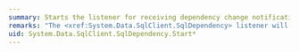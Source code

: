 ```yaml
---
summary: Starts the listener for receiving dependency change notifications.
remarks: "The <xref:System.Data.SqlClient.SqlDependency> listener will restart when an error occurs in the [!INCLUDE[ssNoVersion](~/includes/ssnoversion-md.md)] connection.  \n  \n Multiple calls to the <xref:System.Data.SqlClient.SqlDependency.Start%2A> method can be made, subject to the following restrictions:  \n  \n-   Multiple calls with identical parameters (the same connection string and Windows credentials in the calling thread) are valid.  \n  \n-   Multiple calls with different connection strings are valid as long as:  \n  \n    -   Each connection string specifies a different database, or  \n  \n    -   Each connection string specifies a different user, or  \n  \n    -   The calls come from different application domains.  \n  \n You can make the <xref:System.Data.SqlClient.SqlDependency> work correctly for applications that use multiple threads to represent different user credentials without giving the dbo role to the group, because different users can subscribe and listen (using <xref:System.Web.Caching.SqlCacheDependency> or <xref:System.Data.SqlClient.SqlCommand>) to a notification queue created by an administrator. When the relevant application domain starts, call Start with the (Windows) credentials of a user that has permission to initialize a service/queue (the CREATE QUEUE and CREATE SERVICE permissions for the database). Ensure that Start is only called once per AppDomain, otherwise an ambiguity exception is raised.  The user thread must have permission to subscribe to the notification (the SUBSCRIBE QUERY NOTIFICATIONS permission for the database). <xref:System.Data.SqlClient.SqlDependency> will associate the subscription request of a non-administrator user to the service/queue created by the administrator."
uid: System.Data.SqlClient.SqlDependency.Start*
---
```


